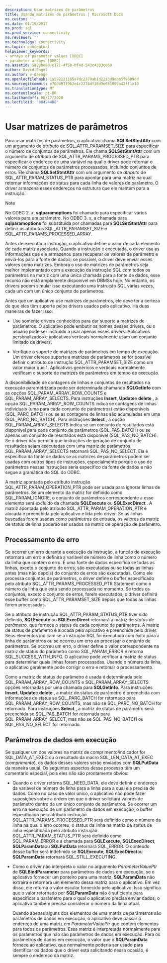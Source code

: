 ```yaml
---
description: Usar matrizes de parâmetros
title: Usando matrizes de parâmetros | Microsoft Docs
ms.custom: ''
ms.date: 01/19/2017
ms.prod: sql
ms.prod_service: connectivity
ms.reviewer: ''
ms.technology: connectivity
ms.topic: conceptual
helpviewer_keywords:
- arrays of parameter values [ODBC]
- parameter arrays [ODBC]
ms.assetid: 5a28be88-e171-4f5b-bf4d-543c4383c869
author: David-Engel
ms.author: v-daenge
ms.openlocfilehash: 1a592131165e7dc2370ab1d22a3d9eba5f9609dd
ms.sourcegitcommit: e700497f962e4c2274df16d9e651059b42ff1a10
ms.translationtype: MT
ms.contentlocale: pt-BR
ms.lasthandoff: 08/17/2020
ms.locfileid: "88424408"
---
```

# <a name="using-arrays-of-parameters"></a>Usar matrizes de parâmetros
Para usar matrizes de parâmetros, o aplicativo chama **SQLSetStmtAttr** com um argumento de *atributo* de SQL_ATTR_PARAMSET_SIZE para especificar o número de conjuntos de parâmetros. Ele chama **SQLSetStmtAttr** com um argumento de *atributo* de SQL_ATTR_PARAMS_PROCESSED_PTR para especificar o endereço de uma variável na qual o driver pode retornar o número de conjuntos de parâmetros processados, incluindo conjuntos de erros. Ele chama **SQLSetStmtAttr** com um argumento de *atributo* de SQL_ATTR_PARAM_STATUS_PTR para apontar para uma matriz na qual retornar informações de status para cada linha de valores de parâmetro. O driver armazena esses endereços na estrutura que ele mantém para a instrução.  
  
> [!NOTE]  
>  No ODBC 2. *x*, **sqlparamoptions** foi chamado para especificar vários valores para um parâmetro. No ODBC 3. *x*, a chamada para **sqlparamoptions** foi substituída por chamadas para **SQLSetStmtAttr** para definir os atributos SQL_ATTR_PARAMSET_SIZE e SQL_ATTR_PARAMS_PROCESSED_ARRAY.  
  
 Antes de executar a instrução, o aplicativo define o valor de cada elemento de cada matriz associada. Quando a instrução é executada, o driver usa as informações que ele armazenou para recuperar os valores de parâmetro e enviá-los para a fonte de dados; se possível, o driver deve enviar esses valores como matrizes. Embora o uso de matrizes de parâmetros seja melhor implementado com a execução da instrução SQL com todos os parâmetros na matriz com uma única chamada para a fonte de dados, esse recurso não está amplamente disponível em DBMSs hoje. No entanto, os drivers podem simular isso executando uma instrução SQL várias vezes, cada um com um único conjunto de parâmetros.  
  
 Antes que um aplicativo use matrizes de parâmetros, ele deve ter a certeza de que eles têm suporte pelos drivers usados pelo aplicativo. Há duas maneiras de fazer isso:  
  
-   Use somente drivers conhecidos para dar suporte a matrizes de parâmetros. O aplicativo pode embutir os nomes desses drivers, ou o usuário pode ser instruído a usar apenas esses drivers. Aplicativos personalizados e aplicativos verticais normalmente usam um conjunto limitado de drivers.  
  
-   Verifique o suporte de matrizes de parâmetros em tempo de execução. Um driver oferece suporte a matrizes de parâmetros se for possível definir o atributo de instrução SQL_ATTR_PARAMSET_SIZE como um valor maior que 1. Aplicativos genéricos e verticais normalmente verificam o suporte de matrizes de parâmetros em tempo de execução.  
  
 A disponibilidade de contagens de linhas e conjuntos de resultados na execução parametrizada pode ser determinada chamando **SQLGetInfo** com as opções SQL_PARAM_ARRAY_ROW_COUNTS e SQL_PARAM_ARRAY_SELECTS. Para instruções **Insert**, **Update**e **delete** , a opção SQL_PARAM_ARRAY_ROW_COUNTS indica se contagens de linhas individuais (uma para cada conjunto de parâmetros) estão disponíveis (SQL_PARC_BATCH) ou se as contagens de linhas são acumuladas em uma (SQL_PARC_NO_BATCH). Para instruções **Select** , a opção SQL_PARAM_ARRAY_SELECTS indica se um conjunto de resultados está disponível para cada conjunto de parâmetros (SQL_PAS_BATCH) ou se apenas um conjunto de resultados está disponível (SQL_PAS_NO_BATCH). Se o driver não permitir que instruções de geração de conjunto de resultados sejam executadas com uma matriz de parâmetros, SQL_PARAM_ARRAY_SELECTS retornará SQL_PAS_NO_SELECT. Ela é específica da fonte de dados se as matrizes de parâmetros podem ser usadas com outros tipos de instruções, especialmente porque o uso de parâmetros nessas instruções seria específico da fonte de dados e não segue a gramática do SQL do ODBC.  
  
 A matriz apontada pelo atributo instrução SQL_ATTR_PARAM_OPERATION_PTR pode ser usada para ignorar linhas de parâmetros. Se um elemento da matriz for definido como SQL_PARAM_IGNORE, o conjunto de parâmetros correspondente a esse elemento será excluído da chamada **SQLExecute** ou **SQLExecDirect** . A matriz apontada pelo atributo SQL_ATTR_PARAM_OPERATION_PTR é alocada e preenchida pelo aplicativo e lida pelo driver. Se as linhas buscadas forem usadas como parâmetros de entrada, os valores da matriz de status de linha poderão ser usados na matriz de operação de parâmetro.  
  
## <a name="error-processing"></a>Processamento de erro  
 Se ocorrer um erro durante a execução da instrução, a função de execução retornará um erro e definirá a variável de número de linha como o número da linha que contém o erro. É uma fonte de dados específica se todas as linhas, exceto o conjunto de erros, são executadas ou se todas as linhas antes (mas não depois) do conjunto de erros são executadas. Como ele processa conjuntos de parâmetros, o driver define o buffer especificado pelo atributo SQL_ATTR_PARAMS_PROCESSED_PTR Statement como o número da linha que está sendo processada no momento. Se todos os conjuntos, exceto o conjunto de erros, forem executados, o driver definirá esse buffer como SQL_ATTR_PARAMSET_SIZE depois que todas as linhas forem processadas.  
  
 Se o atributo de instrução SQL_ATTR_PARAM_STATUS_PTR tiver sido definido, **SQLExecute** ou **SQLExecDirect** retornará a matriz de *status de parâmetro,* que fornece o status de cada conjunto de parâmetros. A matriz de status de parâmetro é alocada pelo aplicativo e preenchida pelo driver. Seus elementos indicam se a instrução SQL foi executada com êxito para a linha de parâmetros ou se ocorreu um erro ao processar o conjunto de parâmetros. Se ocorreu um erro, o driver define o valor correspondente na matriz de status do parâmetro como SQL_PARAM_ERROR e retorna SQL_SUCCESS_WITH_INFO. O aplicativo pode verificar a matriz de status para determinar quais linhas foram processadas. Usando o número da linha, o aplicativo geralmente pode corrigir o erro e retomar o processamento.  
  
 Como a matriz de status de parâmetro é usada é determinada pelo SQL_PARAM_ARRAY_ROW_COUNTS e SQL_PARAM_ARRAY_SELECTS opções retornadas por uma chamada para **SQLGetInfo**. Para instruções **Insert**, **Update**e **delete** , a matriz de status de parâmetro é preenchida com informações de status se SQL_PARC_BATCH for retornado para SQL_PARAM_ARRAY_ROW_COUNTS, mas não se SQL_PARC_NO_BATCH for retornado. Para instruções **Select** , a matriz de status de parâmetro será preenchida se SQL_PAS_BATCH for retornada para SQL_PARAM_ARRAY_SELECT, mas não se SQL_PAS_NO_BATCH ou SQL_PAS_NO_SELECT for retornado.  
  
## <a name="data-at-execution-parameters"></a>Parâmetros de dados em execução  
 Se qualquer um dos valores na matriz de comprimento/indicador for SQL_DATA_AT_EXEC ou o resultado da macro SQL_LEN_DATA_AT_EXEC (*comprimento*), os dados desses valores serão enviados com **SQLPutData** da maneira usual. Os seguintes aspectos desse processo têm um comentário especial, pois eles não são prontamente óbvios:  
  
-   Quando o driver retorna SQL_NEED_DATA, ele deve definir o endereço da variável de número de linha para a linha para a qual ela precisa de dados. Como no caso de valor único, o aplicativo não pode fazer suposições sobre a ordem em que o driver solicitará valores de parâmetro dentro de um único conjunto de parâmetros. Se ocorrer um erro na execução de um parâmetro de dados em execução, o buffer especificado pelo atributo instrução SQL_ATTR_PARAMS_PROCESSED_PTR será definido como o número da linha na qual o erro ocorreu, o status da linha na matriz de status de linha especificada pelo atributo instrução SQL_ATTR_PARAM_STATUS_PTR será definido como SQL_PARAM_ERROR e a chamada para **SQLExecute**, **SQLExecDirect**, **SQLParamData**ou **SQLPutData** retornará SQL_ERROR. O conteúdo desse buffer será indefinido se **SQLExecute**, **SQLExecDirect**ou **SQLParamData** retornará SQL_STILL_EXECUTING.  
  
-   Como o driver não interpreta o valor no argumento *ParameterValuePtr* de **SQLBindParameter** para parâmetros de dados em execução, se o aplicativo fornecer um ponteiro para uma matriz, **SQLParamData** não extrairá e retornará um elemento dessa matriz para o aplicativo. Em vez disso, ele retorna o valor escalar fornecido pelo aplicativo. Isso significa que o valor retornado por **SQLParamData** não é suficiente para especificar o parâmetro para o qual o aplicativo precisa enviar dados; o aplicativo também precisa considerar o número da linha atual.  
  
     Quando apenas alguns dos elementos de uma matriz de parâmetros são parâmetros de dados em execução, o aplicativo deve passar o endereço de uma matriz em *ParameterValuePtr* que contém elementos para todos os parâmetros. Essa matriz é interpretada normalmente para os parâmetros que não são parâmetros de dados em execução. Para os parâmetros de dados em execução, o valor que o **SQLParamData** fornece ao aplicativo, que normalmente poderia ser usado para identificar os dados que o driver está solicitando nessa ocasião, é sempre o endereço da matriz.
